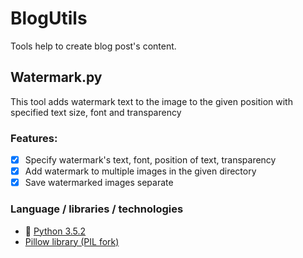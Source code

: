 # BlogUtils
Tools help to create blog post's content.

## Watermark.py
This tool adds watermark text to the image to the given position with 
specified text size, font and transparency

### Features:

- [x] Specify watermark's text, font, position of text, transparency
- [x] Add watermark to multiple images in the given directory
- [x] Save watermarked images separate

### Language / libraries / technologies
* :snake: [Python 3.5.2](https://www.python.org/ftp/python/3.5.2/python-3.5.2.exe)
* [Pillow library (PIL fork)](https://pillow.readthedocs.io/en/3.2.x/)
